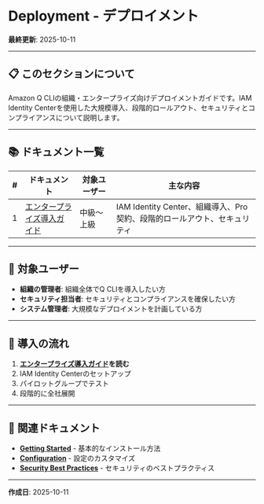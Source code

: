 # Deployment - デプロイメント

**最終更新**: 2025-10-11

---

## 📋 このセクションについて

Amazon Q CLIの組織・エンタープライズ向けデプロイメントガイドです。IAM Identity Centerを使用した大規模導入、段階的ロールアウト、セキュリティとコンプライアンスについて説明します。

---

## 📚 ドキュメント一覧

| # | ドキュメント | 対象ユーザー | 主な内容 |
|---|------------|------------|---------|
| 1 | [エンタープライズ導入ガイド](enterprise-deployment.md) | 中級〜上級 | IAM Identity Center、組織導入、Pro契約、段階的ロールアウト、セキュリティ |

---

## 🎯 対象ユーザー

- **組織の管理者**: 組織全体でQ CLIを導入したい方
- **セキュリティ担当者**: セキュリティとコンプライアンスを確保したい方
- **システム管理者**: 大規模なデプロイメントを計画している方

---

## 🚀 導入の流れ

1. **[エンタープライズ導入ガイド](enterprise-deployment.md)を読む**
2. IAM Identity Centerのセットアップ
3. パイロットグループでテスト
4. 段階的に全社展開

---

## 🔗 関連ドキュメント

- **[Getting Started](../getting-started/)** - 基本的なインストール方法
- **[Configuration](../configuration/)** - 設定のカスタマイズ
- **[Security Best Practices](../best-practices/security.md)** - セキュリティのベストプラクティス

---

**作成日**: 2025-10-11
